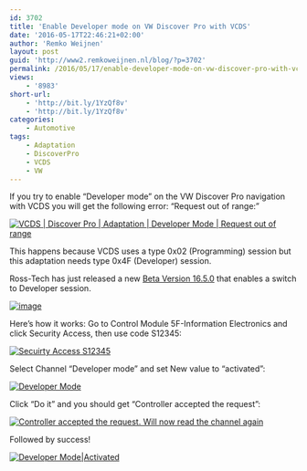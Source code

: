 ```yaml
---
id: 3702
title: 'Enable Developer mode on VW Discover Pro with VCDS'
date: '2016-05-17T22:46:21+02:00'
author: 'Remko Weijnen'
layout: post
guid: 'http://www2.remkoweijnen.nl/blog/?p=3702'
permalink: /2016/05/17/enable-developer-mode-on-vw-discover-pro-with-vcds/
views:
    - '8983'
short-url:
    - 'http://bit.ly/1YzQf8v'
    - 'http://bit.ly/1YzQf8v'
categories:
    - Automotive
tags:
    - Adaptation
    - DiscoverPro
    - VCDS
    - VW
---
```


If you try to enable “Developer mode” on the VW Discover Pro navigation with VCDS you will get the following error: “Request out of range:”

[![VCDS | Discover Pro | Adaptation | Developer Mode | Request out of range](http://192.168.40.25:8081/wp-content/uploads/2016/05/image_thumb-5.png "VCDS release 15.7.4")](http://192.168.40.25:8081/wp-content/uploads/2016/05/image-5.png)

This happens because VCDS uses a type 0x02 (Programming) session but this adaptation needs type 0x4F (Developer) session.

Ross-Tech has just released a new [Beta Version 16.5.0](http://www.ross-tech.com/vcds/download/beta/current.php) that enables a switch to Developer session.

[![image](http://192.168.40.25:8081/wp-content/uploads/2016/05/image_thumb-6.png "image")](http://192.168.40.25:8081/wp-content/uploads/2016/05/image-6.png)

Here’s how it works: Go to Control Module 5F-Information Electronics and click Security Access, then use code S12345:

[![Secuirty Access S12345](http://192.168.40.25:8081/wp-content/uploads/2016/05/image_thumb-7.png "VCDS Beta 16.5.0")](http://192.168.40.25:8081/wp-content/uploads/2016/05/image-7.png)

Select Channel “Developer mode” and set New value to “activated”:

[![Developer Mode](http://192.168.40.25:8081/wp-content/uploads/2016/05/image_thumb-8.png "VCDS 16.5.0")](http://192.168.40.25:8081/wp-content/uploads/2016/05/image-8.png)

Click “Do it” and you should get “Controller accepted the request”:

[![Controller accepted the request. Will now read the channel again](http://192.168.40.25:8081/wp-content/uploads/2016/05/image_thumb-9.png "VCDS")](http://192.168.40.25:8081/wp-content/uploads/2016/05/image-9.png)

Followed by success!

[![Developer Mode|Activated](http://192.168.40.25:8081/wp-content/uploads/2016/05/image_thumb-10.png "VCDS Beta 16.5.0")](http://192.168.40.25:8081/wp-content/uploads/2016/05/image-10.png)